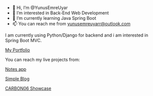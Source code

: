
- 👋 Hi, I’m @YunusEmreUyar
- 👀 I’m interested in Back-End Web Development
- 🌱 I’m currently learning Java Spring Boot
- 📫 You can reach me from yunusemreuyarr@outlook.com 

I am currently using Python/Django for backend and i am interested in Spring Boot MVC.

[My Portfolio](https://yunusemreuyar.github.io)

You can reach my live projects from:

[Notes app](http://keepmo.pythonanywhere.com)

[Simple Blog](http://artandmovieisnotgonnabethename.herokuapp.com)

[CARBON06 Showcase](https://carbon06.pythonanywhere.com)

<!---
YunusEmreUyar/YunusEmreUyar is a ✨ special ✨ repository because its `README.md` (this file) appears on your GitHub profile.
You can click the Preview link to take a look at your changes.
--->
